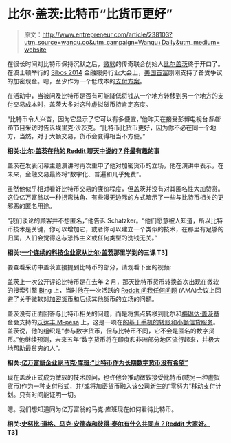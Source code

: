 # 比尔·盖茨:比特币“比货币更好”

> 原文：<http://www.entrepreneur.com/article/238103?utm_source=wanqu.co&utm_campaign=Wanqu+Daily&utm_medium=website>

在很长时间对比特币保持沉默之后，[微软](https://www.entrepreneur.com/topic/microsoft)的传奇联合创始人[比尔盖茨](https://www.entrepreneur.com/topic/bill-gates)终于开口了。在波士顿举行的 [Sibos 2014](http://www.sibos.com/about-sibos/sibos-2014-boston) 金融服务行业大会上，[美国首富](http://www.forbes.com/forbes-400/)刚刚支持了备受争议的加密现金。嗯，至少作为一个低成本的[支付方案](https://www.entrepreneur.com/article/233625)。

在活动中，当被问及比特币是否有可能降低将钱从一个地方转移到另一个地方的支付交易成本时，盖茨大多对这种虚拟货币持肯定态度。

“比特币令人兴奋，因为它显示了它可以有多便宜，”他昨天在接受彭博电视台*智能街*节目采访时告诉埃里克·沙茨克。“比特币比货币更好，因为你不必在同一个地方，当然，对于大额交易，货币会变得相当不方便。”

**相关:[比尔·盖茨在他的 Reddit 聊天中说的 7 件最有趣的事](https://www.entrepreneur.com/article/231436)**

盖茨在发表闭幕主题演讲时再次重申了他对加密货币的立场，他在演讲中表示，在未来，金融交易最终将“数字化、普遍和几乎免费”。

虽然他似乎相对看好比特币交易的廉价程度，但盖茨并没有对其匿名性大加赞赏。这位亿万富翁以一种拐弯抹角、有些漫无边际的方式暗示了一些与比特币相关的更邪恶的匿名用途。

“我们谈论的顾客并不想匿名，”他告诉 Schatzker。“他们愿意被人知道，所以比特币技术是关键，你可以增加它，或者你可以建立一个类似的技术，在那里有足够的归属，人们会觉得这与恐怖主义或任何类型的洗钱无关。”

**相关:[一个连续的科技企业家从比尔·盖茨](https://www.entrepreneur.com/article/222709)那里学到的三课 T3】**

要查看采访中盖茨直接提到比特币的部分，请观看下面的视频:

盖茨上一次公开评论比特币是在去年 2 月，那天比特币货币转换首次出现在微软的搜索引擎 [Bing](https://www.entrepreneur.com/topic/bing) 上，当时他在一次活跃的 [Reddit 问我任何问题](http://www.reddit.com/r/IAmA/comments/1xj56q/hello_reddit_im_bill_gates_cochair_of_the_bill/) (AMA)会议上回避了关于微软对[加密货币](https://www.entrepreneur.com/topic/cryptocurrency)和后续其他货币的立场的问题。

盖茨没有正面回答与比特币相关的问题，而是将焦点转移到比尔和[梅琳达·盖茨](https://www.entrepreneur.com/topic/melinda-gates)基金会支持的[沃达丰 M-pesa](http://www.gatesfoundation.org/Media-Center/Press-Releases/2010/11/Vodacom-gets-US-48-Million-to-Expand-MPesa-Services) 上，这是一项在[的基于手机的转账和小额信贷服务](https://www.entrepreneur.com/article/236597)。盖茨说，他的组织是“参与数字货币，但与比特币不同，它不会是匿名的数字货币。”他继续预测，未来五年“数字货币将在印度和非洲部分地区流行起来，并极大地帮助最贫穷的人”。

**相关:[亿万富翁企业家马克·库班:“比特币作为长期数字货币没有希望”](https://www.entrepreneur.com/article/237869)**

现在盖茨正式成为微软的技术顾问，也许他会推动微软接受比特币(或另一种虚拟货币)作为一种支付形式，并/或将加密货币融入该公司新生的“零努力”移动支付计划。只有时间能证明一切。

嗯。我们想知道同为亿万富翁的马克·库班现在如何看待比特币。

**相关:[史努比·道格、马克·安德森和彼得·泰尔有什么共同点？Reddit 大家好。](https://www.entrepreneur.com/article/238009)T3】**
